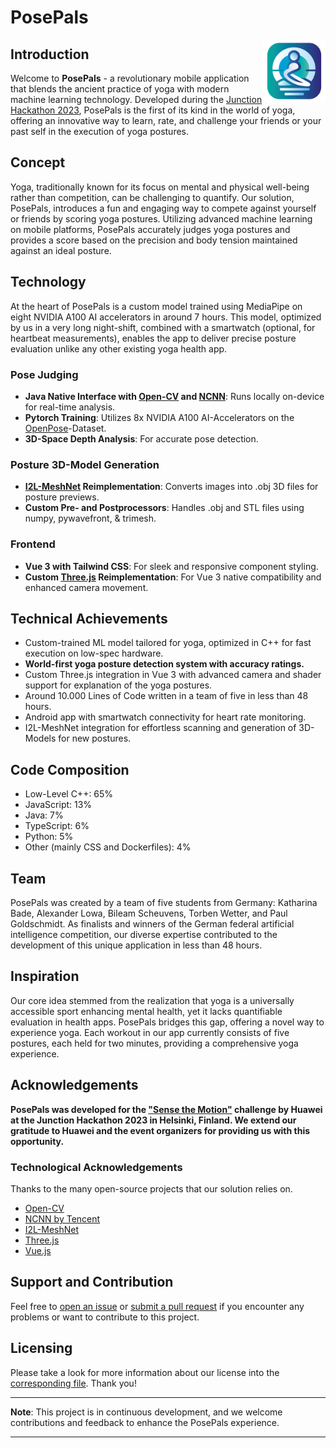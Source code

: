 # PosePals
<img align="right" width="100" height="100" src="/documentation/images/logo.png">

## Introduction
Welcome to **PosePals** - a revolutionary mobile application that blends the ancient practice of yoga with modern machine learning technology. Developed during the [Junction Hackathon 2023](https://www.junction2023.com/), PosePals is the first of its kind in the world of yoga, offering an innovative way to learn, rate, and challenge your friends or your past self in the execution of yoga postures.

## Concept
Yoga, traditionally known for its focus on mental and physical well-being rather than competition, can be challenging to quantify. Our solution, PosePals, introduces a fun and engaging way to compete against yourself or friends by scoring yoga postures. Utilizing advanced machine learning on mobile platforms, PosePals accurately judges yoga postures and provides a score based on the precision and body tension maintained against an ideal posture.

## Technology
At the heart of PosePals is a custom model trained using MediaPipe on eight NVIDIA A100 AI accelerators in around 7 hours. This model, optimized by us in a very long night-shift, combined with a smartwatch (optional, for heartbeat measurements), enables the app to deliver precise posture evaluation unlike any other existing yoga health app.

### Pose Judging
- **Java Native Interface with [Open-CV](https://github.com/opencv/opencv) and [NCNN](https://github.com/Tencent/ncnn)**: Runs locally on-device for real-time analysis.
- **Pytorch Training**: Utilizes 8x NVIDIA A100 AI-Accelerators on the [OpenPose]()-Dataset.
- **3D-Space Depth Analysis**: For accurate pose detection.

### Posture 3D-Model Generation
- **[I2L-MeshNet](https://github.com/mks0601/I2L-MeshNet_RELEASE) Reimplementation**: Converts images into .obj 3D files for posture previews.
- **Custom Pre- and Postprocessors**: Handles .obj and STL files using numpy, pywavefront, & trimesh.

### Frontend
- **Vue 3 with Tailwind CSS**: For sleek and responsive component styling.
- **Custom [Three.js](https://threejs.org/) Reimplementation**: For Vue 3 native compatibility and enhanced camera movement.

## Technical Achievements
- Custom-trained ML model tailored for yoga, optimized in C++ for fast execution on low-spec hardware.
- **World-first yoga posture detection system with accuracy ratings.**
- Custom Three.js integration in Vue 3 with advanced camera and shader support for explanation of the yoga postures.
- Around 10.000 Lines of Code written in a team of five in less than 48 hours.  
- Android app with smartwatch connectivity for heart rate monitoring.
- I2L-MeshNet integration for effortless scanning and generation of 3D-Models for new postures.

## Code Composition
- Low-Level C++: 65%
- JavaScript: 13%
- Java: 7%
- TypeScript: 6%
- Python: 5%
- Other (mainly CSS and Dockerfiles): 4%

## Team
PosePals was created by a team of five students from Germany: Katharina Bade, Alexander Lowa, Bileam Scheuvens, Torben Wetter, and Paul Goldschmidt. As finalists and winners of the German federal artificial intelligence competition, our diverse expertise contributed to the development of this unique application in less than 48 hours.

## Inspiration
Our core idea stemmed from the realization that yoga is a universally accessible sport enhancing mental health, yet it lacks quantifiable evaluation in health apps. PosePals bridges this gap, offering a novel way to experience yoga. Each workout in our app currently consists of five postures, each held for two minutes, providing a comprehensive yoga experience.

## Acknowledgements
**PosePals was developed for the ["Sense the Motion"](https://www.junction2023.com/challenges-2023/huawei) challenge by Huawei at the Junction Hackathon 2023 in Helsinki, Finland. We extend our gratitude to Huawei and the event organizers for providing us with this opportunity.**

### Technological Acknowledgements
Thanks to the many open-source projects that our solution relies on.

- [Open-CV](https://github.com/opencv/opencv)
- [NCNN by Tencent](https://github.com/Tencent/ncnn)
- [I2L-MeshNet](https://github.com/mks0601/I2L-MeshNet_RELEASE)
- [Three.js](https://github.com/mrdoob/three.js)
- [Vue.js](https://github.com/vuejs/core)

## Support and Contribution

Feel free to [open an issue](/issues) or [submit a pull request](/pulls) if you encounter any problems or want to contribute to this project.

## Licensing
Please take a look for more information about our license into the [corresponding file](LICENSE). Thank you!

---

**Note**: This project is in continuous development, and we welcome contributions and feedback to enhance the PosePals experience.

---

